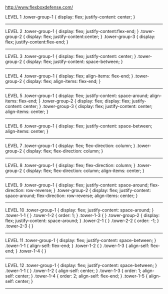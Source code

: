 http://www.flexboxdefense.com/



LEVEL 1
.tower-group-1 {
display: flex;
justify-content: center;
}

__________________________________________________________________
LEVEL 2
.tower-group-1 {
display: flex;
justify-content:flex-end;
}
.tower-group-2 {
display: flex;
justify-content:center;
}
.tower-group-3 {
display: flex;
justify-content:flex-end;
}

__________________________________________________________________
LEVEL 3
.tower-group-1 {
display: flex;
justify-content: center;
}
.tower-group-2 {
display: flex;
justify-content: space-between;
}

__________________________________________________________________
LEVEL 4
.tower-group-1 {
display: flex;
align-items: flex-end;
}
.tower-group-2 {
display: flex;
align-items: flex-end;
}

__________________________________________________________________
LEVEL 5
.tower-group-1 {
display: flex;
justify-content: space-around;
align-items: flex-end;
}
.tower-group-2 {
display: flex;
display: flex;
justify-content: center;
}
.tower-group-3 {
display: flex;
justify-content: center;
align-items: center;
}

__________________________________________________________________
LEVEL 6
.tower-group-1 {
display: flex;
justify-content: space-between;
align-items: center;
}

__________________________________________________________________
LEVEL 7
.tower-group-1 {
display: flex;
flex-direction: column;
}
.tower-group-2 {
display: flex;
flex-direction: column;
}

__________________________________________________________________
LEVEL 8
.tower-group-1 {
display: flex;
flex-direction: column;
}
.tower-group-2 {
display: flex;
flex-direction: column;
align-items: center;
}

__________________________________________________________________
LEVEL 9
.tower-group-1 {
display: flex;
justify-content: space-around;
flex-direction: row-reverse;
}
.tower-group-2 {
display: flex;
justify-content: space-around;
flex-direction: row-reverse;
align-items: center;
}

__________________________________________________________________
LEVEL 10
.tower-group-1 {
display: flex;
justify-content: space-around;
}
.tower-1-1 {
}
.tower-1-2 {
order: 1;
}
.tower-1-3 {
}
.tower-group-2 {
display: flex;
justify-content: space-around;
}
.tower-2-1 {
}
.tower-2-2 {
order: -1;
}
.tower-2-3 {
}

__________________________________________________________________
LEVEL 11
.tower-group-1 {
display: flex;
justify-content: space-between;
}
.tower-1-1 {
align-self: flex-end;
}
.tower-1-2 {
}
.tower-1-3 {
align-self: flex-end;
}
.tower-1-4 {
}

__________________________________________________________________
LEVEL 12
.tower-group-1 {
display: flex;
justify-content: space-between;
}
.tower-1-1 {
}
.tower-1-2 {
align-self: center;
}
.tower-1-3 {
order: 1;
align-self: center;
}
.tower-1-4 {
order: 2;
align-self: flex-end;
}
.tower-1-5 {
align-self: center;
}

__________________________________________________________________
